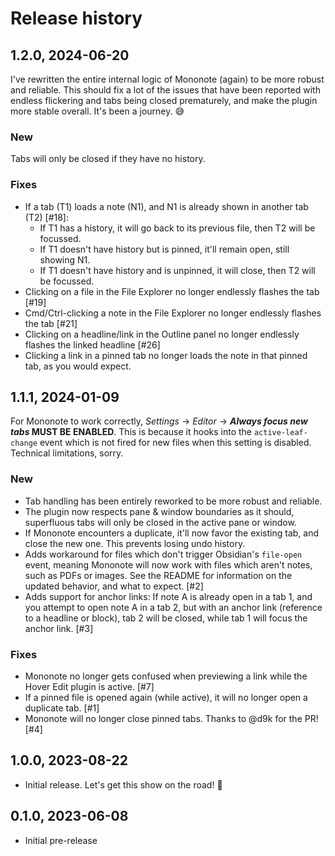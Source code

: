 # Release history

## 1.2.0, 2024-06-20

I've rewritten the entire internal logic of Mononote (again) to be more robust and reliable. This should fix a lot of the issues that have been reported with endless flickering and tabs being closed prematurely, and make the plugin more stable overall. It's been a journey. 😅

### New

Tabs will only be closed if they have no history.

### Fixes

- If a tab (T1) loads a note (N1), and N1 is already shown in another tab (T2)  [#18]:
    - If T1 has a history, it will go back to its previous file, then T2 will be focussed.
    - If T1 doesn't have history but is pinned, it'll remain open, still showing N1.
    - If T1 doesn't have history and is unpinned, it will close, then T2 will be focussed.
- Clicking on a file in the File Explorer no longer endlessly flashes the tab [#19]
- Cmd/Ctrl-clicking a note in the File Explorer no longer endlessly flashes the tab [#21]
- Clicking on a headline/link in the Outline panel no longer endlessly flashes the linked headline [#26]
- Clicking a link in a pinned tab no longer loads the note in that pinned tab, as you would expect.


## 1.1.1, 2024-01-09

For Mononote to work correctly, _Settings_ → _Editor_ → **_Always focus new tabs_ MUST BE ENABLED**. This is because it hooks into the `active-leaf-change` event which is not fired for new files when this setting is disabled. Technical limitations, sorry.

### New

- Tab handling has been entirely reworked to be more robust and reliable.
- The plugin now respects pane & window boundaries as it should, superfluous tabs will only be closed in the active pane or window. 
- If Mononote encounters a duplicate, it'll now favor the existing tab, and close the new one. This prevents losing undo history.
- Adds workaround for files which don't trigger Obsidian's `file-open` event, meaning Mononote will now work with files which aren't notes, such as PDFs or images. See the README for information on the updated behavior, and what to expect. [#2]
- Adds support for anchor links: If note A is already open in a tab 1, and you attempt to open note A in a tab 2, but with an anchor link (reference to a headline or block), tab 2 will be closed, while tab 1 will focus the anchor link. [#3]

### Fixes

- Mononote no longer gets confused when previewing a link while the Hover Edit plugin is active. [#7]
- If a pinned file is opened again (while active), it will no longer open a duplicate tab. [#1]
- Mononote will no longer close pinned tabs. Thanks to @d9k for the PR! [#4]


## 1.0.0, 2023-08-22

- Initial release. Let's get this show on the road! 🚀


## 0.1.0, 2023-06-08

- Initial pre-release
